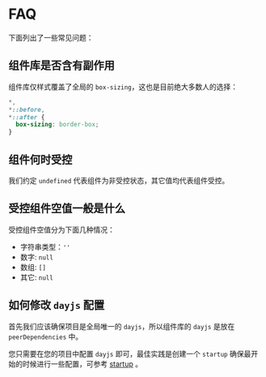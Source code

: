 # FAQ

下面列出了一些常见问题：

## 组件库是否含有副作用

组件库仅样式覆盖了全局的 `box-sizing`，这也是目前绝大多数人的选择：

```scss
*,
*::before,
*::after {
  box-sizing: border-box;
}
```

## 组件何时受控

我们约定 `undefined` 代表组件为非受控状态，其它值均代表组件受控。

## 受控组件空值一般是什么

受控组件空值分为下面几种情况：

- 字符串类型：`''`
- 数字: `null`
- 数组: `[]`
- 其它: `null`

## 如何修改 `dayjs` 配置

首先我们应该确保项目是全局唯一的 `dayjs`，所以组件库的 `dayjs` 是放在 `peerDependencies` 中。

您只需要在您的项目中配置 `dayjs` 即可，最佳实践是创建一个 `startup` 确保最开始的时候进行一些配置，可参考 [startup](https://github.com/DevCloudFE/react-devui/tree/main/packages/platform/src/startup) 。
